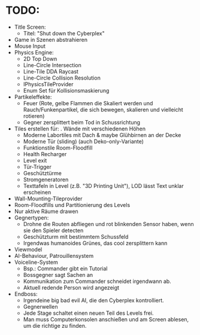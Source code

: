 # TODO:
- Title Screen:
    - Titel: "Shut down the Cyberplex"
- Game in Szenen abstrahieren
- Mouse Input
- Physics Engine:
    - 2D Top Down
    - Line-Circle Intersection
    - Line-Tile DDA Raycast
    - Line-Circle Collision Resolution
    - IPhysicsTileProvider
    - Enum Set für Kollisionsmaskierung
- Partikeleffekte:
    - Feuer (Rote, gelbe Flammen die Skaliert werden und Rauch/Funkenpartikel, die sich bewegen, skalieren und vielleicht rotieren)
    - Gegner zersplittert beim Tod in Schussrichtung
- Tiles erstellen für:
    . Wände mit verschiedenen Höhen
    - Moderne Labortiles mit Dach & maybe Glühbirnen an der Decke
    - Moderne Tür (sliding) (auch Deko-only-Variante)
    - Funktionstile Room-Floodfill
    - Health Recharger
    - Level exit
    - Tür-Trigger
    - Geschütztürme
    - Stromgeneratoren
    - Texttafeln in Level (z.B. "3D Printing Unit"), LOD lässt Text unklar erscheinen
- Wall-Mounting-Tileprovider
- Room-Floodfills und Partitionierung des Levels
- Nur aktive Räume drawen
- Gegnertypen:
    - Drohne die Routen abfliegen und rot blinkenden Sensor haben, wenn sie den Spieler detecten
    - Geschützturm mit bestimmtem Schussfeld
    - Irgendwas humanoides Grünes, das cool zersplittern kann
- Viewmodel
- AI-Behaviour, Patrouillensystem
- Voiceline-System
    - Bsp.: Commander gibt ein Tutorial 
    - Bossgegner sagt Sachen an
    - Kommunikation zum Commander schneidet irgendwann ab.
    - Aktuell redende Person wird angezeigt
- Endboss: 
    - Irgendeine big bad evil AI, die den Cyberplex kontrolliert.
    - Gegnerwellen
    - Jede Stage schaltet einen neuen Teil des Levels frei.
    - Man muss Computerkonsolen anschießen und am Screen ablesen, um die richtige zu finden.

